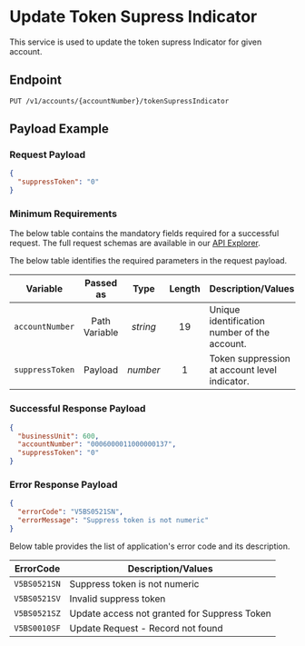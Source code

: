 # Update Token Supress Indicator

This service is used to update the token supress Indicator for given account.

## Endpoint

`PUT /v1/accounts/{accountNumber}/tokenSupressIndicator`

## Payload Example

### Request Payload

```json
{
  "suppressToken": "0"
}
```

### Minimum Requirements

The below table contains the mandatory fields required for a successful request. The full request schemas are available in our [API Explorer](../api/?type=put&path=/v1/accounts/{accountNumber}/tokenSupressIndicator).

The below table identifies the required parameters in the request payload.

| Variable | Passed as | Type | Length | Description/Values |
| -------- | :-------: | :--: | :------------: | ------------------ |
| `accountNumber` | Path Variable | *string* | 19 | Unique identification number of the account. | 
| `suppressToken` | Payload | *number* | 1 | Token suppression at account level indicator. | 


### Successful Response Payload

```json
{
  "businessUnit": 600,
  "accountNumber": "0006000011000000137",
  "suppressToken": "0"
}
```

### Error Response Payload

```json
{
  "errorCode": "V5BS0521SN",
  "errorMessage": "Suppress token is not numeric"  
}
```

Below table provides the list of application's error code and its description.

| ErrorCode |  Description/Values |
| --------  | ------------------ |
| `V5BS0521SN` | Suppress token is not numeric |        
| `V5BS0521SV` | Invalid suppress token | 
| `V5BS0521SZ` | Update access not granted for Suppress Token | 
| `V5BS0010SF` | Update Request - Record not found | 

